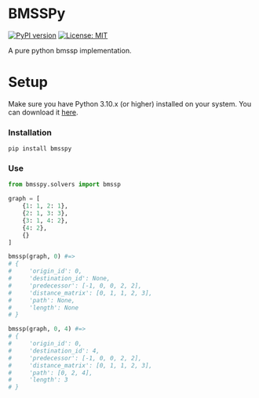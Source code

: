 # BMSSPy
[![PyPI version](https://badge.fury.io/py/bmsspy.svg)](https://badge.fury.io/py/bmsspy)
[![License: MIT](https://img.shields.io/badge/License-MIT-yellow.svg)](https://opensource.org/licenses/MIT)
<!-- [![PyPI Downloads](https://img.shields.io/pypi/dm/bmsspy.svg?label=PyPI%20downloads)](https://pypi.org/project/bmsspy/) -->

A pure python bmssp implementation.

# Setup

Make sure you have Python 3.10.x (or higher) installed on your system. You can download it [here](https://www.python.org/downloads/).

### Installation

```
pip install bmsspy
```


### Use

```python
from bmsspy.solvers import bmssp

graph = [
    {1: 1, 2: 1}, 
    {2: 1, 3: 3}, 
    {3: 1, 4: 2}, 
    {4: 2}, 
    {}
]

bmssp(graph, 0) #=>
# {
#     'origin_id': 0,
#     'destination_id': None,
#     'predecessor': [-1, 0, 0, 2, 2],
#     'distance_matrix': [0, 1, 1, 2, 3],
#     'path': None,
#     'length': None
# }

bmssp(graph, 0, 4) #=>
# {
#     'origin_id': 0,
#     'destination_id': 4,
#     'predecessor': [-1, 0, 0, 2, 2],
#     'distance_matrix': [0, 1, 1, 2, 3],
#     'path': [0, 2, 4],
#     'length': 3
# }
```
